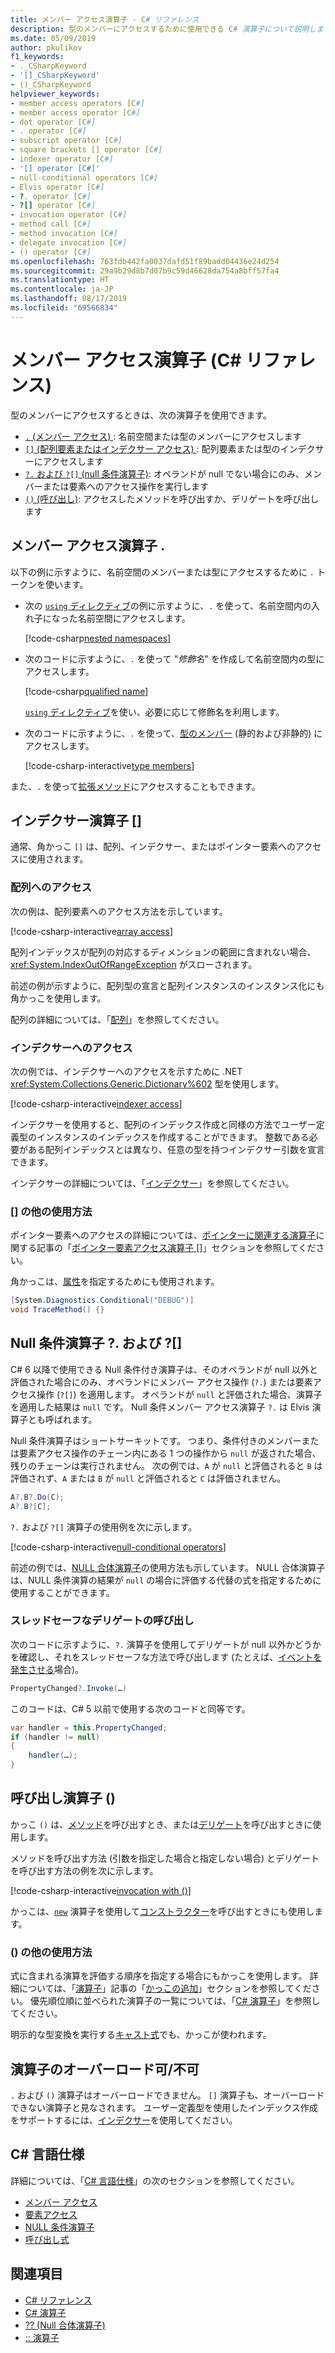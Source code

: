 ```yaml
---
title: メンバー アクセス演算子 - C# リファレンス
description: 型のメンバーにアクセスするために使用できる C# 演算子について説明します。
ms.date: 05/09/2019
author: pkulikov
f1_keywords:
- ._CSharpKeyword
- '[]_CSharpKeyword'
- ()_CSharpKeyword
helpviewer_keywords:
- member access operators [C#]
- member access operator [C#]
- dot operator [C#]
- . operator [C#]
- subscript operator [C#]
- square brackets [] operator [C#]
- indexer operator [C#]
- '[] operator [C#]'
- null-conditional operators [C#]
- Elvis operator [C#]
- ?. operator [C#]
- ?[] operator [C#]
- invocation operator [C#]
- method call [C#]
- method invocation [C#]
- delegate invocation [C#]
- () operator [C#]
ms.openlocfilehash: 763fdb442fa0037dafd51f89badd04436e24d254
ms.sourcegitcommit: 29a9b29d8b7d07b9c59d46628da754a8bff57fa4
ms.translationtype: HT
ms.contentlocale: ja-JP
ms.lasthandoff: 08/17/2019
ms.locfileid: "69566834"
---
```

# <a name="member-access-operators-c-reference"></a>メンバー アクセス演算子 (C# リファレンス)

型のメンバーにアクセスするときは、次の演算子を使用できます。

- [`.` (メンバー アクセス) ](#member-access-operator-): 名前空間または型のメンバーにアクセスします
- [`[]` (配列要素またはインデクサー アクセス) ](#indexer-operator-): 配列要素または型のインデクサーにアクセスします
- [`?.` および `?[]` (null 条件演算子)](#null-conditional-operators--and-): オペランドが null でない場合にのみ、メンバーまたは要素へのアクセス操作を実行します
- [`()` (呼び出し)](#invocation-operator-): アクセスしたメソッドを呼び出すか、デリゲートを呼び出します

## <a name="member-access-operator-"></a>メンバー アクセス演算子 .

以下の例に示すように、名前空間のメンバーまたは型にアクセスするために `.` トークンを使います。

- 次の [`using` ディレクティブ](../keywords/using-directive.md)の例に示すように、`.` を使って、名前空間内の入れ子になった名前空間にアクセスします。

  [!code-csharp[nested namespaces](~/samples/csharp/language-reference/operators/MemberAccessOperators.cs#NestedNamespace)]

- 次のコードに示すように、`.` を使って "*修飾名*" を作成して名前空間内の型にアクセスします。

  [!code-csharp[qualified name](~/samples/csharp/language-reference/operators/MemberAccessOperators.cs#QualifiedName)]

  [`using` ディレクティブ](../keywords/using-directive.md)を使い、必要に応じて修飾名を利用します。

- 次のコードに示すように、`.` を使って、[型のメンバー](../../programming-guide/classes-and-structs/index.md#members) (静的および非静的) にアクセスします。

  [!code-csharp-interactive[type members](~/samples/csharp/language-reference/operators/MemberAccessOperators.cs#TypeMemberAccess)]

また、`.` を使って[拡張メソッド](../../programming-guide/classes-and-structs/extension-methods.md)にアクセスすることもできます。

## <a name="indexer-operator-"></a>インデクサー演算子 []

通常、角かっこ `[]` は、配列、インデクサー、またはポインター要素へのアクセスに使用されます。

### <a name="array-access"></a>配列へのアクセス

次の例は、配列要素へのアクセス方法を示しています。

[!code-csharp-interactive[array access](~/samples/csharp/language-reference/operators/MemberAccessOperators.cs#Arrays)]

配列インデックスが配列の対応するディメンションの範囲に含まれない場合、<xref:System.IndexOutOfRangeException> がスローされます。

前述の例が示すように、配列型の宣言と配列インスタンスのインスタンス化にも角かっこを使用します。

配列の詳細については、「[配列](../../programming-guide/arrays/index.md)」を参照してください。

### <a name="indexer-access"></a>インデクサーへのアクセス

次の例では、インデクサーへのアクセスを示すために .NET <xref:System.Collections.Generic.Dictionary%602> 型を使用します。

[!code-csharp-interactive[indexer access](~/samples/csharp/language-reference/operators/MemberAccessOperators.cs#Indexers)]

インデクサーを使用すると、配列のインデックス作成と同様の方法でユーザー定義型のインスタンスのインデックスを作成することができます。 整数である必要がある配列インデックスとは異なり、任意の型を持つインデクサー引数を宣言できます。

インデクサーの詳細については、「[インデクサー](../../programming-guide/indexers/index.md)」を参照してください。

### <a name="other-usages-of-"></a>[] の他の使用方法

ポインター要素へのアクセスの詳細については、[ポインターに関連する演算子](pointer-related-operators.md)に関する記事の「[ポインター要素アクセス演算子 []](pointer-related-operators.md#pointer-element-access-operator-)」セクションを参照してください。

角かっこは、[属性](../../programming-guide/concepts/attributes/index.md)を指定するためにも使用されます。

```csharp
[System.Diagnostics.Conditional("DEBUG")]
void TraceMethod() {}
```

## <a name="null-conditional-operators--and-"></a>Null 条件演算子 ?. および ?[]

C# 6 以降で使用できる Null 条件付き演算子は、そのオペランドが null 以外と評価された場合にのみ、オペランドにメンバー アクセス操作 (`?.`) または要素アクセス操作 (`?[]`) を適用します。 オペランドが `null` と評価された場合、演算子を適用した結果は `null` です。 Null 条件メンバー アクセス演算子 `?.` は Elvis 演算子とも呼ばれます。

Null 条件演算子はショートサーキットです。 つまり、条件付きのメンバーまたは要素アクセス操作のチェーン内にある 1 つの操作から `null` が返された場合、残りのチェーンは実行されません。 次の例では、`A` が `null` と評価されると `B` は評価されず、`A` または `B` が `null` と評価されると `C` は評価されません。

```csharp
A?.B?.Do(C);
A?.B?[C];
```

`?.` および `?[]` 演算子の使用例を次に示します。

[!code-csharp-interactive[null-conditional operators](~/samples/csharp/language-reference/operators/MemberAccessOperators.cs#NullConditional)]

前述の例では、[NULL 合体演算子](null-coalescing-operator.md)の使用方法も示しています。 NULL 合体演算子は、NULL 条件演算の結果が `null` の場合に評価する代替の式を指定するために使用することができます。

### <a name="thread-safe-delegate-invocation"></a>スレッドセーフなデリゲートの呼び出し

次のコードに示すように、`?.` 演算子を使用してデリゲートが null 以外かどうかを確認し、それをスレッドセーフな方法で呼び出します (たとえば、[イベントを発生させる](../../../standard/events/how-to-raise-and-consume-events.md)場合)。

```csharp
PropertyChanged?.Invoke(…)
```

このコードは、C# 5 以前で使用する次のコードと同等です。

```csharp
var handler = this.PropertyChanged;
if (handler != null)
{
    handler(…);
}
```

## <a name="invocation-operator-"></a>呼び出し演算子 ()

かっこ `()` は、[メソッド](../../programming-guide/classes-and-structs/methods.md)を呼び出すとき、または[デリゲート](../../programming-guide/delegates/index.md)を呼び出すときに使用します。

メソッドを呼び出す方法 (引数を指定した場合と指定しない場合) とデリゲートを呼び出す方法の例を次に示します。

[!code-csharp-interactive[invocation with ()](~/samples/csharp/language-reference/operators/MemberAccessOperators.cs#Invocation)]

かっこは、[`new`](new-operator.md) 演算子を使用して[コンストラクター](../../programming-guide/classes-and-structs/constructors.md)を呼び出すときにも使用します。

### <a name="other-usages-of-"></a>() の他の使用方法

式に含まれる演算を評価する順序を指定する場合にもかっこを使用します。 詳細については、「[演算子](../../programming-guide/statements-expressions-operators/operators.md)」記事の「[かっこの追加](../../programming-guide/statements-expressions-operators/operators.md#adding-parentheses)」セクションを参照してください。 優先順位順に並べられた演算子の一覧については、「[C# 演算子](index.md)」を参照してください。

明示的な型変換を実行する[キャスト式](type-testing-and-cast.md#cast-operator-)でも、かっこが使われます。

## <a name="operator-overloadability"></a>演算子のオーバーロード可/不可

`.` および `()` 演算子はオーバーロードできません。 `[]` 演算子も、オーバーロードできない演算子と見なされます。 ユーザー定義型を使用したインデックス作成をサポートするには、[インデクサー](../../programming-guide/indexers/index.md)を使用してください。

## <a name="c-language-specification"></a>C# 言語仕様

詳細については、「[C# 言語仕様](~/_csharplang/spec/introduction.md)」の次のセクションを参照してください。

- [メンバー アクセス](~/_csharplang/spec/expressions.md#member-access)
- [要素アクセス](~/_csharplang/spec/expressions.md#element-access)
- [NULL 条件演算子](~/_csharplang/spec/expressions.md#null-conditional-operator)
- [呼び出し式](~/_csharplang/spec/expressions.md#invocation-expressions)

## <a name="see-also"></a>関連項目

- [C# リファレンス](../index.md)
- [C# 演算子](index.md)
- [?? (Null 合体演算子)](null-coalescing-operator.md)
- [:: 演算子](namespace-alias-qualifier.md)

